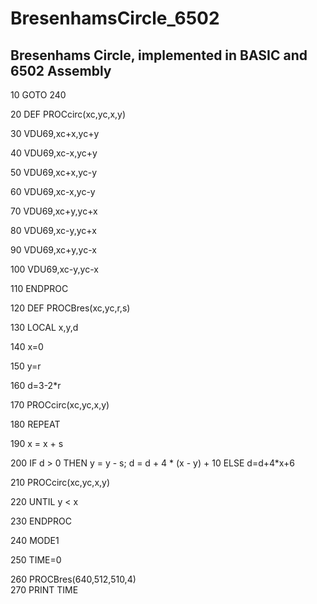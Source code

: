 # BresenhamsCircle_6502
## Bresenhams Circle, implemented in BASIC and 6502 Assembly

10 GOTO 240

20 DEF PROCcirc(xc,yc,x,y)

30 VDU69,xc+x,yc+y

40 VDU69,xc-x,yc+y

50 VDU69,xc+x,yc-y

60 VDU69,xc-x,yc-y

70 VDU69,xc+y,yc+x

80 VDU69,xc-y,yc+x

90 VDU69,xc+y,yc-x

100 VDU69,xc-y,yc-x

110 ENDPROC

120 DEF PROCBres(xc,yc,r,s)

130 LOCAL x,y,d

140 x=0

150 y=r

160 d=3-2*r

170 PROCcirc(xc,yc,x,y)

180 REPEAT

190 x = x + s

200 IF d > 0 THEN y = y - s; d = d + 4 * (x - y) + 10 ELSE d=d+4*x+6

210 PROCcirc(xc,yc,x,y)

220 UNTIL y < x

230 ENDPROC

240 MODE1

250 TIME=0

260 PROCBres(640,512,510,4)  
270 PRINT TIME
